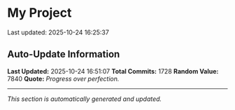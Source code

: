 # My Project


Last updated: 2025-10-24 16:25:37







































































































































































































































































































































































































































































































































































































































































































































































































































































































































































































































































































































































































































































































































































































































































































































































































































































































































































































































































































































































































































































































































































































## Auto-Update Information

**Last Updated:** 2025-10-24 16:51:07
**Total Commits:** 1728
**Random Value:** 7840
**Quote:** _Progress over perfection._

---
_This section is automatically generated and updated._